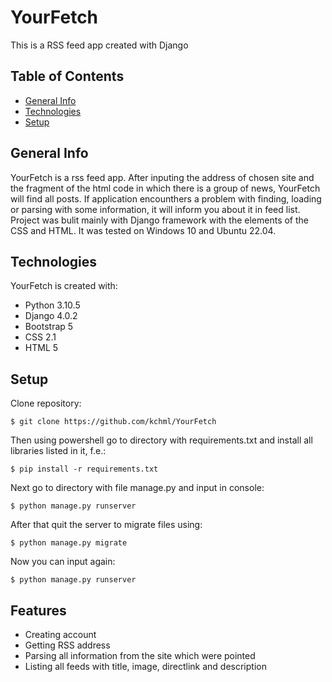 # YourFetch
This is a RSS feed app created with Django

## Table of Contents
* [General Info](#general-info)
* [Technologies](#technologies)
* [Setup](#setup)

## General Info
YourFetch is a rss feed app. After inputing the address of chosen site and the fragment of the html code in which there is a group of news, YourFetch will find all posts. If application encounthers a problem with finding, loading or parsing with some information, it will inform you about it in feed list.
Project  was bulit mainly with Django framework with the elements of the CSS and HTML. It was tested on Windows 10 and Ubuntu 22.04.

## Technologies
YourFetch is created with:
* Python 3.10.5
* Django 4.0.2
* Bootstrap 5
* CSS 2.1
* HTML 5

## Setup
Clone repository:

```
$ git clone https://github.com/kchml/YourFetch
```

Then using powershell go to directory with requirements.txt and install all libraries listed in it, f.e.:

```
$ pip install -r requirements.txt
```

Next go to directory with file manage.py and input in console:

```
$ python manage.py runserver
```

After that quit the server to migrate files using:

```
$ python manage.py migrate
```

Now you can input again:

```
$ python manage.py runserver
```

## Features
* Creating account
* Getting RSS address
* Parsing all information from the site which were pointed
* Listing all feeds with title, image, directlink and description
